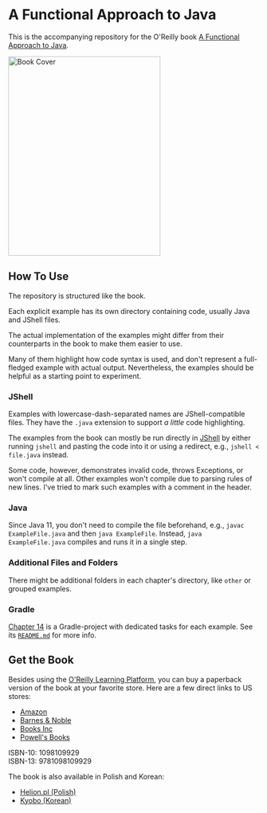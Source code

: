 # A Functional Approach to Java

This is the accompanying repository for the O'Reilly book [A Functional Approach to Java](https://a-functional-approach-to-java.com).

<img src="assets/a-functional-approach-to-java.png" alt="Book Cover" height="400" width="305" title="Book Cover" />


## How To Use

The repository is structured like the book.

Each explicit example has its own directory containing code, usually Java and JShell files.

The actual implementation of the examples might differ from their counterparts in the book to make them easier to use.

Many of them highlight how code syntax is used, and don't represent a full-fledged example with actual output.
Nevertheless, the examples should be helpful as a starting point to experiment.


### JShell

Examples with lowercase-dash-separated names are JShell-compatible files.
They have the `.java` extension to support _a little_ code highlighting.

The examples from the book can mostly be run directly in [JShell](https://belief-driven-design.com/jshell-the-java-repl-82d804e6cbf/) by either running `jshell` and pasting the code into it or using a redirect, e.g., `jshell < file.java` instead.

Some code, however, demonstrates invalid code, throws Exceptions, or won't compile at all.
Other examples won't compile due to parsing rules of new lines.
I've tried to mark such examples with a comment in the header.


### Java

Since Java 11, you don't need to compile the file beforehand, e.g., `javac ExampleFile.java` and then `java ExampleFile`.
Instead, `java ExampleFile.java` compiles and runs it in a single step.


### Additional Files and Folders

There might be additional folders in each chapter's directory, like `other` or grouped examples.

### Gradle

[Chapter 14](./part-2/14-design-patterns/) is a Gradle-project with dedicated tasks for each example.
See its [`README.md`](./part-2/14-design-patterns/README.md) for more info.


## Get the Book

Besides using the [O'Reilly Learning Platform](https://www.oreilly.com/library/view/a-functional-approach/9781098109912/), you can buy a paperback version of the book at your favorite store.
Here are a few direct links to US stores:

* [Amazon](https://www.amazon.com/-/de/dp/1098109929)
* [Barnes & Noble](https://www.barnesandnoble.com/w/a-functional-approach-to-java-ben-weidig/1141565109?ean=9781098109929)
* [Books Inc](https://www.booksinc.net/book/9781098109929)
* [Powell's Books](https://www.powells.com/book/functional-approach-to-java-augmenting-object-oriented-java-code-with-functional-principles-9781098109929)

ISBN-10: 1098109929  
ISBN-13: 9781098109929

The book is also available in Polish and Korean:

* [Helion.pl (Polish)](https://helion.pl/ksiazki/java-podejscie-funkcyjne-rozszerzanie-obiektowego-kodu-javy-o-zasady-programowania-funkcyjnego-ben-weidig,japofu.htm)
* [Kyobo (Korean)](https://product.kyobobook.co.kr/detail/S000212762854)
